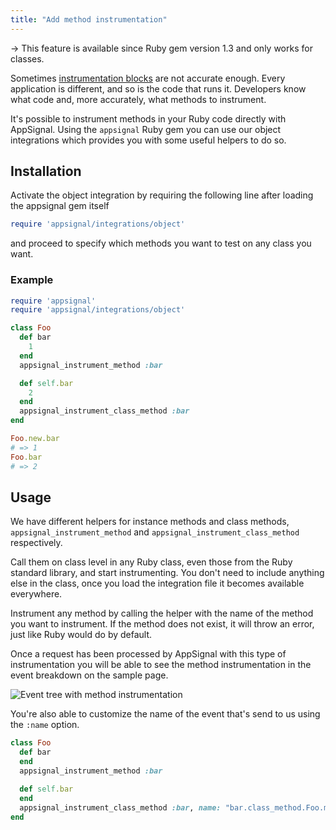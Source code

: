 ```yaml
---
title: "Add method instrumentation"
---
```


-> This feature is available since Ruby gem version 1.3 and only works for classes.

Sometimes [instrumentation blocks](/ruby/instrumentation/instrumentation.html) are not accurate enough. Every application is different, and so is the code that runs it. Developers know what code and, more accurately, what methods to instrument.

It's possible to instrument methods in your Ruby code directly with AppSignal.
Using the `appsignal` Ruby gem you can use our object integrations which
provides you with some useful helpers to do so.

## Installation

Activate the object integration by requiring the following line after loading
the appsignal gem itself

```ruby
require 'appsignal/integrations/object'
```

and proceed to specify which methods you want to test on any class you want.

### Example

```ruby
require 'appsignal'
require 'appsignal/integrations/object'

class Foo
  def bar
    1
  end
  appsignal_instrument_method :bar

  def self.bar
    2
  end
  appsignal_instrument_class_method :bar
end

Foo.new.bar
# => 1
Foo.bar
# => 2
```

## Usage

We have different helpers for instance methods and class methods,
`appsignal_instrument_method` and `appsignal_instrument_class_method`
respectively.

Call them on class level in any Ruby class, even those from the Ruby standard
library, and start instrumenting. You don't need to include anything else in
the class, once you load the integration file it becomes available everywhere.

Instrument any method by calling the helper with the name of the method
you want to instrument. If the method does not exist, it will throw
an error, just like Ruby would do by default.

Once a request has been processed by AppSignal with this type of
instrumentation you will be able to see the method instrumentation in the event
breakdown on the sample page.

![Event tree with method instrumentation](/assets/images/screenshots/method_instrumentation.png)

You're also able to customize the name of the event that's send to us using the
`:name` option.

```ruby
class Foo
  def bar
  end
  appsignal_instrument_method :bar

  def self.bar
  end
  appsignal_instrument_class_method :bar, name: "bar.class_method.Foo.methods"
end
```
